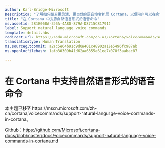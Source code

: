 ```yaml
---
author: Karl-Bridge-Microsoft
Description: "了解如何使用更灵活、更自然的语音命令扩展 Cortana，以便用户可以在命令中的任何位置说出应用名称。"
title: "在 Cortana 中支持自然语言形式的语音命令"
ms.assetid: 281E068A-336A-4A8D-879A-D8715C817911
label: Support natural language voice commands
template: detail.hbs
redirect_url: https://msdn.microsoft.com/en-us/cortana/voicecommands/support-natural-language-voice-commands-in-cortana
translationtype: Human Translation
ms.sourcegitcommit: a2ec5e64b91c9d0e401c48902a18e5496fc987ab
ms.openlocfilehash: 1abb30309b41d62aa6355a61ee74078f3aabac87

---
```


# 在 Cortana 中支持自然语言形式的语音命令

本主题已移至 https&#58;//msdn.microsoft.com/zh-cn/cortana/voicecommands/support-natural-language-voice-commands-in-cortana。

Github：https://github.com/Microsoft/cortana-docs/blob/master/docs/voicecommands/support-natural-language-voice-commands-in-cortana.md



<!--HONumber=Jul16_HO1-->


